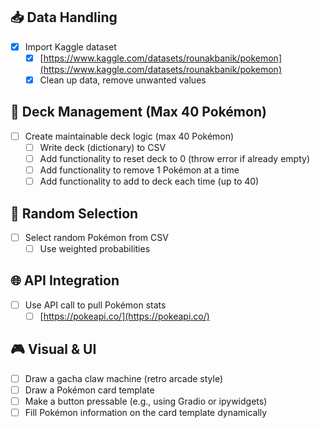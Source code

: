 ## 📥 Data Handling
- [x] Import Kaggle dataset  
  - [x] [https://www.kaggle.com/datasets/rounakbanik/pokemon](https://www.kaggle.com/datasets/rounakbanik/pokemon)
  - [x] Clean up data, remove unwanted values

## 🧰 Deck Management (Max 40 Pokémon)
- [ ] Create maintainable deck logic (max 40 Pokémon)
  - [ ] Write deck (dictionary) to CSV
  - [ ] Add functionality to reset deck to 0 (throw error if already empty)
  - [ ] Add functionality to remove 1 Pokémon at a time
  - [ ] Add functionality to add to deck each time (up to 40)

## 🎲 Random Selection
- [ ] Select random Pokémon from CSV  
  - [ ] Use weighted probabilities

## 🌐 API Integration
- [ ] Use API call to pull Pokémon stats  
  - [ ] [https://pokeapi.co/](https://pokeapi.co/)

## 🎮 Visual & UI
- [ ] Draw a gacha claw machine (retro arcade style)
- [ ] Draw a Pokémon card template
- [ ] Make a button pressable (e.g., using Gradio or ipywidgets)
- [ ] Fill Pokémon information on the card template dynamically